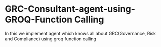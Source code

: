 # GRC-Consultant-agent-using-GROQ-Function Calling 
In this we implement agent which knows all about GRC(Governance, Risk and Compliance) using groq function calling
